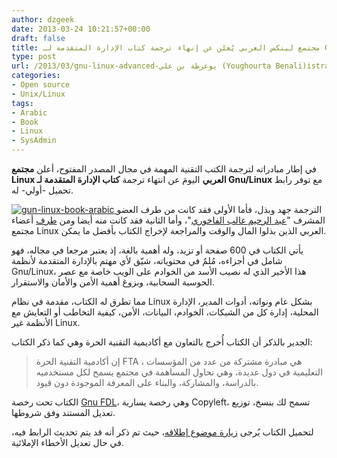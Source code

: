 ```yaml
---
author: dzgeek
date: 2013-03-24 10:21:57+00:00
draft: false
title: مجتمع لينكس العربي يُعلن عن إنهاء ترجمة كتاب الإدارة المتقدمة لـ Gnu/Linux
type: post
url: /2013/03/gnu-linux-advanced-يوغرطة بن علي (Youghourta Benali)istration-arabic-book/
categories:
- Open source
- Unix/Linux
tags:
- Arabic
- Book
- Linux
- SysAdmin
---
```


في إطار مبادراته لترجمة الكتب التقنية المهمة في مجال المصدر المفتوح، أعلن **مجتمع Linux العربي** اليومَ عن انتهاء ترجمة **كتاب الإدارة المتقدمة لـ Gnu/Linux** مع توفر رابط تحميل -أولي- له.

[![gun-linux-book-arabic](https://www.it-scoop.com/wp-content/uploads/2013/03/gun-linux-book-arabic.jpg)
](https://www.it-scoop.com/wp-content/uploads/2013/03/gun-linux-book-arabic.jpg)الترجمة جهد وبذل، فأما الأولى فقد كانت من طرف العضو المشرف "[عبد الرحيم غالب الفاخوري](http://www.linuxac.org/forum/members/20958-%D8%B9%D8%A8%D8%AF%D8%A7%D9%84%D8%B1%D8%AD%D9%8A%D9%85-%D8%A7%D9%84%D9%81%D8%A7%D8%AE%D9%88%D8%B1%D9%8A)"، وأما الثانية فقد كانت منه أيضا ومن [طرف](http://www.linuxac.org/forum/threads/59158-%D8%AA%D8%B1%D8%AC%D9%85%D8%A9-%D9%83%D8%AA%D8%A7%D8%A8-GNU-Linux-Advanced-Administration) أعضاء مجتمع Linux العربي الذين بذلوا المال والوقت والمراجعة لإخراج الكتاب بأفضل ما يمكن.

يأتي الكتاب في 600 صفحة أو تزيد، وله أهمية بالغة، إذ يعتبر مرجعا في مجاله، فهو شامل في أجزاءه، مُلمٌ في محتوياته، شيّق لأي مهتم بالإدارة المتقدمة لأنظمة Gnu/Linux، هذا الأخير الذي له نصيب الأسد من الخوادم على الويب خاصة مع عصر الحوسبة السحابية، وبزوغ أهمية الأمن والأمان والاستقرار.

مما تطرق له الكتاب، مقدمة في نظام Linux بشكل عام ونواته، أدوات المدير، الإدارة المحلية، إدارة كل من الشبكات، الخوادم، البيانات، الأمن، كيفية التخاطب أو التعايش مع الأنظمة غير Linux.

الجدير بالذكر أن الكتاب أُخرج بالتعاون مع أكاديمية التقنية الحرة وهي كما ذكر الكتاب:


<blockquote>إن أكادمية التقنية الحرة FTA ، هي مبادرة مشتركة من عدد من المؤسسات التعليمية في دول عديدة، وهي تحاول المساهمة في مجتمع يسمح لكل مستخدميه بالدراسة، والمشاركة، والبناء على المعرفة الموجودة دون قيود.</blockquote>


الكتاب تحت رخصة [Gnu FDL](http://www.gnu.org/copyleft/fdl.html)، وهي رخصة يسارية Copyleft، تسمح لك بنسخ، توزيع تعديل المستند وفق شروطها.

لتحميل الكتاب يُرجى [زيارة موضوع إطلاقه](http://www.linuxac.org/forum/threads/63280-%D9%83%D8%AA%D8%A7%D8%A8-%D8%A7%D9%84%D8%A5%D8%AF%D8%A7%D8%B1%D8%A9-%D8%A7%D9%84%D9%85%D8%AA%D9%82%D8%AF%D9%85%D8%A9-%D9%84%D8%AC%D9%86%D9%88-%D9%84%D9%8A%D9%86%D9%83%D8%B3)، حيث تم ذكر أنه قد يتم تحديث الرابط فيه، في حال تعديل الأخطاء الإملائية.
